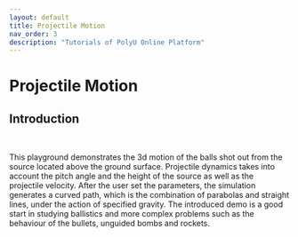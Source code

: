 ```yaml
---
layout: default
title: Projectile Motion
nav_order: 3
description: "Tutorials of PolyU Online Platform"
---
```


# Projectile Motion

## Introduction
<br>

This playground demonstrates the 3d motion of the balls shot out from the source located above the ground surface. Projectile dynamics takes into account the pitch angle and the height of the source as well as the projectile velocity. After the user set the parameters, the simulation generates a curved path, which is the combination of parabolas and straight lines, under the action of specified gravity. The introduced demo is a good start in studying ballistics and more complex problems such as the behaviour of the bullets, unguided bombs and rockets.





